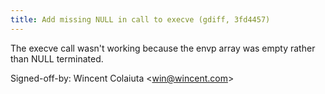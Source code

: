 ```yaml
---
title: Add missing NULL in call to execve (gdiff, 3fd4457)
---
```


The execve call wasn't working because the envp array was empty rather than NULL terminated.

Signed-off-by: Wincent Colaiuta &lt;win@wincent.com&gt;
